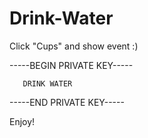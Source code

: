 # Drink-Water
Click "Cups" and show event :)

-----BEGIN PRIVATE KEY-----

       DRINK WATER 

-----END PRIVATE KEY-----

Enjoy! 
